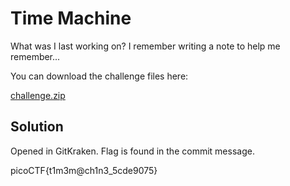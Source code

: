 # Time Machine
What was I last working on? I remember writing a note to help me remember...

You can download the challenge files here:

[challenge.zip](https://artifacts.picoctf.net/c_titan/67/challenge.zip)

## Solution
Opened in GitKraken. Flag is found in the commit message.

picoCTF{t1m3m@ch1n3_5cde9075}
